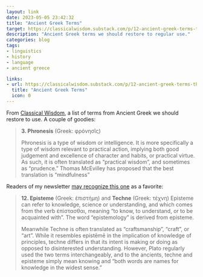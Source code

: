```yaml
---
layout: link
date: 2023-05-05 23:42:32
title: "Ancient Greek Terms"
target: https://classicalwisdom.substack.com/p/12-ancient-greek-terms-that-should
description: "Ancient Greek terms we should restore to regular use."
categories: blog
tags:
- linguistics
- history
- language
- ancient greece

links:
- url: https://classicalwisdom.substack.com/p/12-ancient-greek-terms-that-should
  title: "Ancient Greek Terms"
  icon: Θ
---
```


From [Classical Wisdom](https://classicalwisdom.substack.com/p/12-ancient-greek-terms-that-should "12 Ancient Greek Terms That You Should Know"), a list of terms from Ancient Greek we should restore to use. A couple of goodies:

> **3. Phronesis** (Greek: φρόνησῐς)
>
> Phronesis is a type of wisdom or intelligence. It is more specifically a type of wisdom relevant to practical action, implying both good judgement and excellence of character and habits, or practical virtue. As such, it is often translated as “practical wisdom”, and sometimes as “prudence.” Thomas McEvilley has proposed that the best translation is “mindfulness”

Readers of my newsletter [may recognize this one](https://resextensa.substack.com/i/32200728/experiential-vs-epistemic-knowledge "Epistemic vs. Experiential Knowledge") as a favorite:

> **12. Episteme** (Greek: ἐπιστήμη) and **Techne** (Greek: τέχνη)
> Episteme can refer to knowledge, science or understanding, and which comes from the verb ἐπίστασθαι, meaning “to know, to understand, or to be acquainted with”. The word “epistemology” is derived from episteme.
>
> Meanwhile Techne is often translated as “craftsmanship”, “craft”, or “art”. While it resembles epistēmē in the implication of knowledge of principles, techne differs in that its intent is making or doing as opposed to disinterested understanding. However, Plato regularly used the two terms interchangeably, and to the ancients, techne and episteme simply mean knowing and “both words are names for knowledge in the widest sense.”
